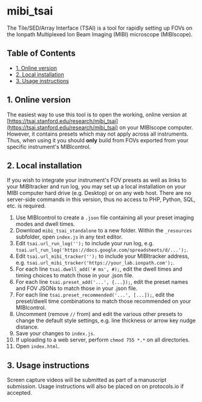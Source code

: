 # mibi_tsai
The Tile/SED/Array Interface (TSAI) is a tool for rapidly setting up FOVs on the Ionpath Multiplexed Ion Beam Imaging (MIBI) microscope (MIBIscope).

## Table of Contents
- [1. Online version](#1-online-version)
- [2. Local installation](#2-local-installation)
- [3. Usage instructions](#3-usage-instructions)

## 1. Online version
The easiest way to use this tool is to open the working, online version at [https://tsai.stanford.edu/research/mibi_tsai](https://tsai.stanford.edu/research/mibi_tsai) on your MIBIscope computer. However, it contains presets which may not apply across all instruments. Thus, when using it you should **only** build from FOVs exported from your specific instrument's MIBIcontrol.

## 2. Local installation
If you wish to integrate your instrument's FOV presets as well as links to your MIBItracker and run log, you may set up a local installation on your MIBI computer hard drive (e.g. Desktop) or on any web host. There are no server-side commands in this version, thus no access to PHP, Python, SQL, etc. is required.

1. Use MIBIcontrol to create a `.json` file containing all your preset imaging modes and dwell times.
2. Download `mibi_tsai_standalone` to a new folder. Within the `_resources` subfolder, open `index.js` in any text editor.
3. Edit `tsai.url_run_log('');` to include your run log, e.g. `tsai.url_run_log('https://docs.google.com/spreadsheets/d/...');`.
4. Edit `tsai.url_mibi_tracker('');` to include your MIBItracker address, e.g. `tsai.url_mibi_tracker('https://your_lab.ionpath.com');`.
5. For each line `tsai.dwell_add('# ms', #);`, edit the dwell times and timing choices to match those in your .json file.
6. For each line `tsai.preset_add('...', {...});`, edit the preset names and FOV JSONs to match those in your .json file.
7. For each line `tsai.preset_recommended('...', [...]);`, edit the preset/dwell time combinations to match those recommended on your MIBIcontrol.
8. Uncomment (remove `//` from) and edit the various other presets to change the default style settings, e.g. line thickness or arrow key nudge distance.
9. Save your changes to `index.js`.
10. If uploading to a web server, perform `chmod 755 *.*` on all directories.
11. Open `index.html`.

## 3. Usage instructions
Screen capture videos will be submitted as part of a manuscript submission. Usage instructions will also be placed on on protocols.io if accepted.
